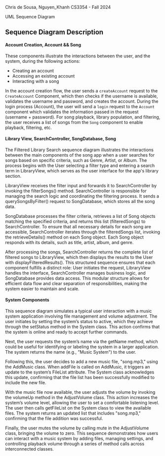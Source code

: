 Chris de Sousa, Nguyen_Khanh
CS3354 - Fall 2024

UML Sequence Diagram


## **Sequence Diagram Description**

#### Account Creation, Account && Song

These components illustrate the interactions between the user, and the system, during the following actions:

- Creating an account
- Accessing an existing account
- Interacting with a song

In the account creation flow, the user sends a `createAccount` request to the `CreateAccount` Component, which then checks if the username is available, validates the username and password, and creates the account. During the login process (Account), the user will send a `login` request to the `Account` component which validates the information passed in the request (username + password). For song playback, library population, and filtering, the user receives a list of songs from the `Song` component to enable playback, filtering, etc.

#### Library View, SearchController, SongDatabase, Song

The Filtered Library Search sequence diagram illustrates the interactions between the
main components of the song app when a user searches for songs based on specific
criteria, such as Genre, Artist, or Album. The process begins with the User selecting a filter
type and entering a search term in LibraryView, which serves as the user interface for the
app's library section.

LibraryView receives the filter input and forwards it to SearchController by invoking the
filterSongs() method. SearchController is responsible for managing the search logic and
coordinating the filtering process. It sends a querySongsByFilter() request to
SongDatabase, which stores all the song data.

SongDatabase processes the filter criteria, retrieves a list of Song objects matching the
specified criteria, and returns this list (filteredSongs) to SearchController. To ensure that
all necessary details for each song are accessible, SearchController iterates through the
filteredSongs list, invoking the retrieveDetails() method on each Song object. Each Song
object responds with its details, such as title, artist, album, and genre.

After processing the songs, SearchController returns the complete list of filtered songs to
LibraryView, which then displays the results to the User with displayFilteredResults(). This
structured sequence ensures that each component fulfills a distinct role: User initiates the
request, LibraryView handles the interface, SearchController manages business logic,
and SongDatabase provides data access. This modular structure allows for efficient data
flow and clear separation of responsibilities, making the system easier to maintain and
scale.

#### System Components

This sequence diagram simulates a typical user interaction with a music system application involving file management and volume adjustment. The user initiates by setting the system’s status to active, which they achieve through the setStatus method in the System class. This action confirms that the system is online and ready to accept further commands.

Next, the user requests the system’s name via the getName method, which could be useful for identifying or labeling the system in a larger application. The system returns the name (e.g., "Music System") to the user.

Following this, the user decides to add a new music file, "song.mp3," using the AddMusic class. When addFile is called on AddMusic, it triggers an update to the system’s FileList attribute. The System class acknowledges this update, confirming that the file list has been successfully modified to include the new file.

With the music file now available, the user adjusts the volume by invoking the volumeUp method in the AdjustVolume class. This action increases the system’s volume level, allowing the user to set a comfortable listening level.
The user then calls getFileList on the System class to view the available files. The system returns an updated list that includes "song.mp3," confirming that the file addition was successful.

Finally, the user mutes the volume by calling mute in the AdjustVolume class, bringing the volume to zero. This sequence demonstrates how users can interact with a music system by adding files, managing settings, and controlling playback volume through a series of method calls across interconnected classes.